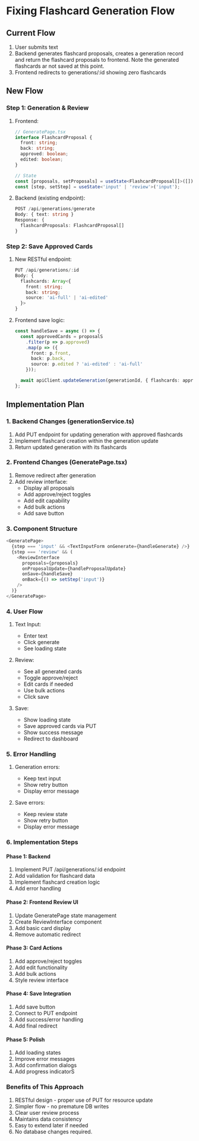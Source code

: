 # Fixing Flashcard Generation Flow

## Current Flow
1. User submits text
2. Backend generates flashcard proposals, creates a generation record and return the flashcard proposals to frontend. Note the generated flashcards ar not saved at this point.
3. Frontend redirects to generations/:id showing zero flashcards

## New Flow

### Step 1: Generation & Review
1. Frontend:
   ```typescript
   // GeneratePage.tsx
   interface FlashcardProposal {
     front: string;
     back: string;
     approved: boolean;
     edited: boolean;
   }

   // State
   const [proposals, setProposals] = useState<FlashcardProposal[]>([]);
   const [step, setStep] = useState<'input' | 'review'>('input');
   ```

2. Backend (existing endpoint):
   ```typescript
   POST /api/generations/generate
   Body: { text: string }
   Response: {
     flashcardProposals: FlashcardProposal[]
   }
   ```

### Step 2: Save Approved Cards
1. New RESTful endpoint:
   ```typescript
   PUT /api/generations/:id
   Body: {
     flashcards: Array<{
       front: string;
       back: string;
       source: 'ai-full' | 'ai-edited'
     }>
   }
   ```

2. Frontend save logic:
   ```typescript
   const handleSave = async () => {
     const approvedCards = proposalS
       .filter(p => p.approved)
       .map(p => ({
         front: p.front,
         back: p.back,
         source: p.edited ? 'ai-edited' : 'ai-full'
       }));

     await apiClient.updateGeneration(generationId, { flashcards: approvedCards });
   };
   ```

## Implementation Plan

### 1. Backend Changes (generationService.ts)
1. Add PUT endpoint for updating generation with approved flashcards
2. Implement flashcard creation within the generation update
3. Return updated generation with its flashcards

### 2. Frontend Changes (GeneratePage.tsx)
1. Remove redirect after generation
2. Add review interface:
   - Display all proposals
   - Add approve/reject toggles
   - Add edit capability
   - Add bulk actions
   - Add save button

### 3. Component Structure
```typescript
<GeneratePage>
  {step === 'input' && <TextInputForm onGenerate={handleGenerate} />}
  {step === 'review' && (
    <ReviewInterface
      proposals={proposals}
      onProposalUpdate={handleProposalUpdate}
      onSave={handleSave}
      onBack={() => setStep('input')}
    />
  )}
</GeneratePage>
```

### 4. User Flow
1. Text Input:
   - Enter text
   - Click generate
   - See loading state

2. Review:
   - See all generated cards
   - Toggle approve/reject
   - Edit cards if needed
   - Use bulk actions
   - Click save

3. Save:
   - Show loading state
   - Save approved cards via PUT
   - Show success message
   - Redirect to dashboard

### 5. Error Handling
1. Generation errors:
   - Keep text input
   - Show retry button
   - Display error message

2. Save errors:
   - Keep review state
   - Show retry button
   - Display error message

### 6. Implementation Steps

#### Phase 1: Backend
1. Implement PUT /api/generations/:id endpoint
2. Add validation for flashcard data
3. Implement flashcard creation logic
4. Add error handling

#### Phase 2: Frontend Review UI
1. Update GeneratePage state management
2. Create ReviewInterface component
3. Add basic card display
4. Remove automatic redirect

#### Phase 3: Card Actions
1. Add approve/reject toggles
2. Add edit functionality
3. Add bulk actions
4. Style review interface

#### Phase 4: Save Integration
1. Add save button
2. Connect to PUT endpoint
3. Add success/error handling
4. Add final redirect

#### Phase 5: Polish
1. Add loading states
2. Improve error messages
3. Add confirmation dialogs
4. Add progress indicatorS

### Benefits of This Approach
1. RESTful design - proper use of PUT for resource update
2. Simpler flow - no premature DB writes
3. Clear user review process
4. Maintains data consistency
5. Easy to extend later if needed 
6. No database changes required.